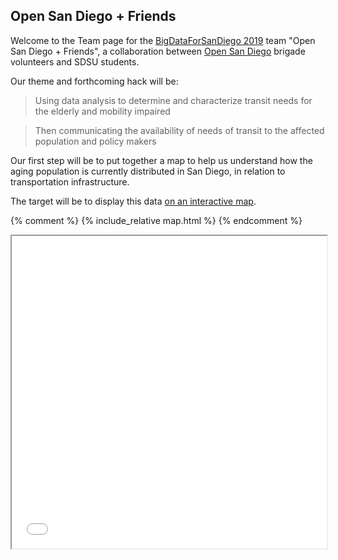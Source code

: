 ## Open San Diego + Friends

Welcome to the Team page for the [BigDataForSanDiego 2019](https://bigdataforsandiego.github.io) team "Open San Diego + Friends", a collaboration between [Open San Diego](https://opensandiego.org) brigade volunteers and SDSU students.

Our theme and forthcoming hack will be:

> Using data analysis to determine and characterize transit needs for the elderly and mobility impaired

> Then communicating the availability of needs of transit to the affected population and policy makers

Our first step will be to put together a map to help us understand how the aging population is currently distributed in San Diego, in relation to transportation infrastructure.

The target will be to display this data [on an interactive map](d3ata.html).

{% comment %}
{% include_relative map.html %}
{% endcomment %}

<iframe src="d3data.html" width="100%" height="500px">
</iframe>
